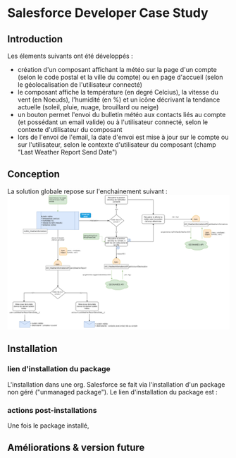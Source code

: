 # Salesforce Developer Case Study

## Introduction
Les élements suivants ont été développés : 
* création d'un composant affichant la météo sur la page d'un compte (selon le code postal et la ville du compte) ou en page d'accueil (selon le géolocalisation de l'utilisateur connecté)
* le composant affiche la température (en degré Celcius), la vitesse du vent (en Noeuds), l'humidité (en %) et un icône décrivant la tendance actuelle (soleil, pluie, nuage, brouillard ou neige)
* un bouton permet l'envoi du bulletin météo aux contacts liés au compte (et possédant un email valide) ou à l'utilisateur connecté, selon le contexte d'utilisateur du composant
* lors de l'envoi de l'email, la date d'envoi est mise à jour sur le compte ou sur l'utilisateur, selon le contexte d'utilisateur du composant (champ "Last Weather Report Send Date")

## Conception
La solution globale repose sur l'enchainement suivant : 
![schema](https://github.com/Illymor/salesforce-developer-case-study/blob/main/docs/schema-solution.png?raw=true)

## Installation

### lien d'installation du package
L'installation dans une org. Salesforce se fait via l'installation d'un package non géré ("unmanaged package"). Le lien d'installation du package est : 

### actions post-installations
Une fois le package installé, 


## Améliorations & version future

